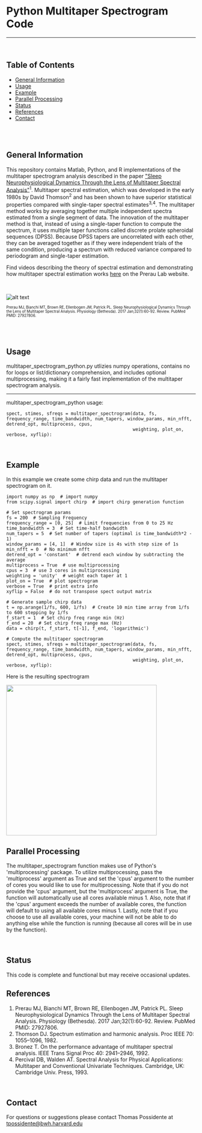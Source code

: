 # Python Multitaper Spectrogram Code
---

<br/>

## Table of Contents
* [General Information](#general-information)
* [Usage](#usage)
* [Example](#example)
* [Parallel Processing](#parallel-processing)
* [Status](#status)
* [References](#references)
* [Contact](#contact)

<br/>
<br/>

## General Information 
This repository contains Matlab, Python, and R implementations of the multitaper spectrogram analysis described in the paper ["Sleep Neurophysiological Dynamics Through the Lens of Multitaper Spectral Analysis"](https://prerau.bwh.harvard.edu/publications/Physiology_Bethesda_2017_Prerau.pdf)<sup>1</sup>. Multitaper spectral estimation, which was developed in the early 1980s by David Thomson<sup>2</sup> and has been shown to have superior statistical properties compared with single-taper spectral estimates<sup>3,4</sup>. The multitaper method works by averaging together multiple independent spectra estimated from a single segment of data. The innovation of the multitaper method is that, instead of using a single-taper function to compute the spectrum, it uses multiple taper functions called discrete prolate spheroidal sequences (DPSS). Because DPSS tapers are uncorrelated with each other, they can be averaged together as if they were independent trials of the same condition, producing a spectrum with reduced variance compared to periodogram and single-taper estimation. 

Find videos describing the theory of spectral estimation and demonstrating how multitaper spectral estimation works [here](https://prerau.bwh.harvard.edu/multitaper/) on the Prerau Lab website. 

<br/>

![alt text](https://prerau.bwh.harvard.edu/images/multitaper_diagram.png)

<sup><sub>Prerau MJ, Bianchi MT, Brown RE, Ellenbogen JM, Patrick PL. Sleep Neurophysiological Dynamics Through the Lens of Multitaper Spectral Analysis. Physiology (Bethesda). 2017 Jan;32(1):60-92. Review. PubMed PMID: 27927806. </sup></sub>

<br/>
<br/>

## Usage
multitaper_spectrogram_python.py utlizies numpy operations, contains no for loops or list/dictionary comprehension, and includes optional multiprocessing, making it a fairly fast implementation of the multitaper spectrogram analysis.

---

multitaper_spectrogram_python usage:
```
spect, stimes, sfreqs = multitaper_spectrogram(data, fs, frequency_range, time_bandwidth, num_tapers, window_params, min_nfft, detrend_opt, multiprocess, cpus,
                                               weighting, plot_on, verbose, xyflip):
```

<br/>

## Example
In this example we create some chirp data and run the multitaper spectrogram on it.
```
import numpy as np  # import numpy
from scipy.signal import chirp  # import chirp generation function

# Set spectrogram params
fs = 200  # Sampling Frequency
frequency_range = [0, 25]  # Limit frequencies from 0 to 25 Hz
time_bandwidth = 3  # Set time-half bandwidth
num_tapers = 5  # Set number of tapers (optimal is time_bandwidth*2 - 1)
window_params = [4, 1]  # Window size is 4s with step size of 1s
min_nfft = 0  # No minimum nfft
detrend_opt = 'constant'  # detrend each window by subtracting the average
multiprocess = True  # use multiprocessing
cpus = 3  # use 3 cores in multiprocessing
weighting = 'unity'  # weight each taper at 1
plot_on = True  # plot spectrogram
verbose = True  # print extra info
xyflip = False  # do not transpose spect output matrix

# Generate sample chirp data
t = np.arange(1/fs, 600, 1/fs)  # Create 10 min time array from 1/fs to 600 stepping by 1/fs
f_start = 1  # Set chirp freq range min (Hz)
f_end = 20  # Set chirp freq range max (Hz)
data = chirp(t, f_start, t[-1], f_end, 'logarithmic')

# Compute the multitaper spectrogram
spect, stimes, sfreqs = multitaper_spectrogram(data, fs, frequency_range, time_bandwidth, num_tapers, window_params, min_nfft, detrend_opt, multiprocess, cpus,
                                               weighting, plot_on, verbose, xyflip):
```
Here is the resulting spectrogram

<img src="https://prerau.bwh.harvard.edu/images/chirp_python.png" width="400">

<br/>

## Parallel Processing
The multitaper_spectrogram function makes use of Python's 'multiprocessing' package. To utilize multiprocessing, pass the 'multiprocess' argument as True and set the 'cpus' argument to the number of cores you would like to use for multiprocessing. Note that if you do not provide the 'cpus' argument, but the 'multiprocess' argument is True, the function will automatically use all cores available minus 1. Also, note that if the 'cpus' argument exceeds the number of available cores, the function will default to using all available cores minus 1. Lastly, note that if you choose to use all available cores, your machine will not be able to do anything else while the function is running (because all cores will be in use by the function).

<br/>

## Status 
This code is complete and functional but may receive occasional updates. 
<br/>

## References
1. Prerau MJ, Bianchi MT, Brown RE, Ellenbogen JM, Patrick PL. Sleep Neurophysiological Dynamics Through the Lens of Multitaper Spectral Analysis. Physiology (Bethesda). 2017 Jan;32(1):60-92. Review. PubMed PMID: 27927806.
2. Thomson DJ. Spectrum estimation and harmonic analysis. Proc IEEE 70: 1055–1096, 1982.
3. Bronez T. On the performance advantage of multitaper spectral analysis. IEEE Trans Signal Proc 40: 2941–2946, 1992.
4. Percival DB, Walden AT. Spectral Analysis for Physical Applications: Multitaper and Conventional Univariate Techniques. Cambridge, UK: Cambridge Univ. Press, 1993.
<br/>

## Contact
For questions or suggestions please contact Thomas Possidente at tpossidente@bwh.harvard.edu
<br/>

